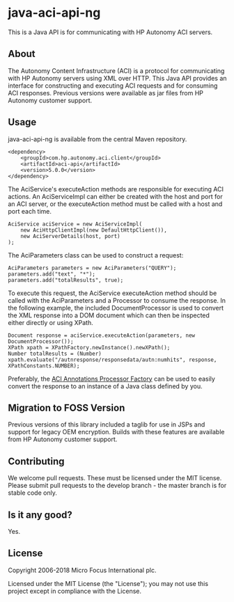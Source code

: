 # java-aci-api-ng

This is a Java API is for communicating with HP Autonomy ACI servers.

## About
The Autonomy Content Infrastructure (ACI) is a protocol for communicating with HP Autonomy servers using XML over HTTP.
This Java API provides an interface for constructing and executing ACI requests and for consuming ACI responses. Previous
versions were available as jar files from HP Autonomy customer support.

## Usage
java-aci-api-ng is available from the central Maven repository.

    <dependency>
        <groupId>com.hp.autonomy.aci.client</groupId>
        <artifactId>aci-api</artifactId>
        <version>5.0.0</version>
    </dependency>

The AciService's executeAction methods are responsible for executing ACI actions. An AciServiceImpl can either be created
with the host and port for an ACI server, or the executeAction method must be called with a host and port each time.

    AciService aciService = new AciServiceImpl(
        new AciHttpClientImpl(new DefaultHttpClient()),
        new AciServerDetails(host, port)
    );

The AciParameters class can be used to construct a request:

    AciParameters parameters = new AciParameters("QUERY");
    parameters.add("text", "*");
    parameters.add("totalResults", true);

To execute this request, the AciService executeAction method should be called with the AciParameters and a Processor to
consume the response. In the following example, the included DocumentProcessor is used to convert the XML response into a DOM
document which can then be inspected either directly or using XPath. 

    Document response = aciService.executeAction(parameters, new DocumentProcessor());
    XPath xpath = XPathFactory.newInstance().newXPath();
    Number totalResults = (Number) xpath.evaluate("/autnresponse/responsedata/autn:numhits", response, XPathConstants.NUMBER); 

Preferably, the [ACI Annotations Processor Factory](http://hpautonomy.github.io/java-aci-annotations-processor) can be used to
easily convert the response to an instance of a Java class defined by you.

## Migration to FOSS Version
Previous versions of this library included a taglib for use in JSPs and support for legacy OEM encryption. Builds with
these features are available from HP Autonomy customer support.

## Contributing
We welcome pull requests. These must be licensed under the MIT license. Please submit pull requests to the develop
branch - the master branch is for stable code only.

## Is it any good?
Yes.

## License
Copyright 2006-2018 Micro Focus International plc.

Licensed under the MIT License (the "License"); you may not use this project except in compliance with the License.
